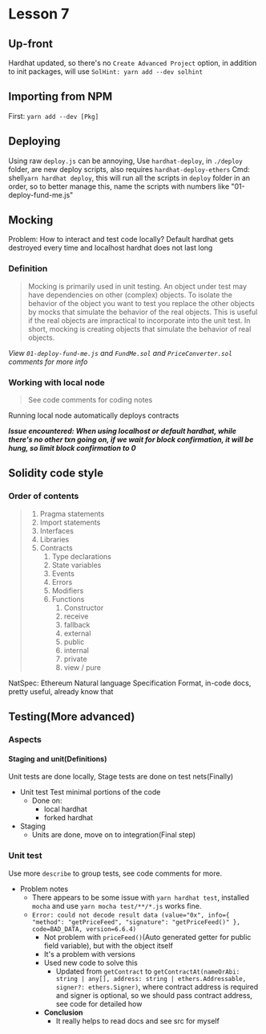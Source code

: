 # Lesson 7

## Up-front

Hardhat updated, so there's no `Create Advanced Project` option, in addition to init packages, will use `SolHint: yarn add --dev solhint`

## Importing from NPM

First: `yarn add --dev [Pkg]`

## Deploying

Using raw `deploy.js` can be annoying, Use `hardhat-deploy`, in `./deploy` folder, are new deploy scripts, also requires `hardhat-deploy-ethers`
Cmd: shell`yarn hardhat deploy`, this will run all the scripts in `deploy` folder in an order, so to better manage this, name the scripts with numbers like "01-deploy-fund-me.js"

## Mocking

Problem: How to interact and test code locally? Default hardhat gets destroyed every time and localhost hardhat does not last long

### Definition

> Mocking is primarily used in unit testing. An object under test may have dependencies on other (complex) objects. To isolate the behavior of the object you want to test you replace the other objects by mocks that simulate the behavior of the real objects. This is useful if the real objects are impractical to incorporate into the unit test. In short, mocking is creating objects that simulate the behavior of real objects.

_View `01-deploy-fund-me.js` and `FundMe.sol` and `PriceConverter.sol` comments for more info_

### Working with local node

> See code comments for coding notes

Running local node automatically deploys contracts

**_Issue encountered: When using localhost or default hardhat, while there's no other txn going on, if we wait for block confirmation, it will be hung, so limit block confirmation to 0_**

## Solidity code style

### Order of contents

> 1. Pragma statements
> 2. Import statements
> 3. Interfaces
> 4. Libraries
> 5. Contracts
>     1. Type declarations
>     2. State variables
>     3. Events
>     4. Errors
>     5. Modifiers
>     6. Functions
>         1. Constructor
>         2. receive
>         3. fallback
>         4. external
>         5. public
>         6. internal
>         7. private
>         8. view / pure

NatSpec: Ethereum Natural language Specification Format, in-code docs, pretty useful, already know that

## Testing(More advanced)

### Aspects

#### Staging and unit(Definitions)

Unit tests are done locally, Stage tests are done on test nets(Finally)

-   Unit test
    Test minimal portions of the code
    -   Done on:
        -   local hardhat
        -   forked hardhat
-   Staging
    -   Units are done, move on to integration(Final step)

### Unit test

Use more `describe` to group tests, see code comments for more.

-   Problem notes
    -   There appears to be some issue with `yarn hardhat test`, installed `mocha` and use `yarn mocha test/**/*.js` works fine.
    -   `Error: could not decode result data (value="0x", info={ "method": "getPriceFeed", "signature": "getPriceFeed()" }, code=BAD_DATA, version=6.6.4)`
        -   Not problem with `priceFeed()`(Auto generated getter for public field variable), but with the object itself
        -   It's a problem with versions
        -   Used new code to solve this
            -   Updated from `getContract` to `getContractAt(nameOrAbi: string | any[], address: string | ethers.Addressable, signer?: ethers.Signer)`, where contract address is required and signer is optional, so we should pass contract address, see code for detailed how
        -   **Conclusion**
            -   It really helps to read docs and see src for myself
